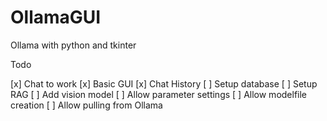 # OllamaGUI

Ollama with python and tkinter

Todo

[x] Chat to work
[x] Basic GUI
[x] Chat History
[ ] Setup database
[ ] Setup RAG
[ ] Add vision model
[ ] Allow parameter settings
[ ] Allow modelfile creation
[ ] Allow pulling from Ollama
